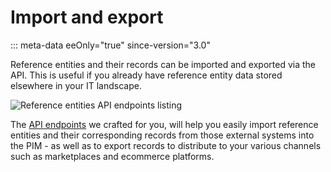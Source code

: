 # Import and export
::: meta-data eeOnly="true" since-version="3.0"

Reference entities and their records can be imported and exported via the API. This is useful if you already have reference entity data stored elsewhere in your IT landscape. 

![Reference entities API endpoints listing](../img/ref_entities_endpoints.png)

The [API endpoints](https://api.akeneo.com/api-reference-index.html#Referenceentities) we crafted for you, will help you easily import reference entities and their corresponding records from those external systems into the PIM - as well as to export records to distribute to your various channels such as marketplaces and ecommerce platforms.
